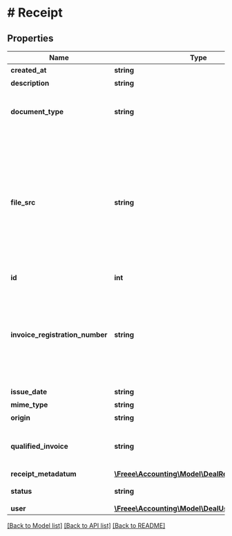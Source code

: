 # # Receipt

## Properties

Name | Type | Description | Notes
------------ | ------------- | ------------- | -------------
**created_at** | **string** | 作成日時（ISO8601形式） |
**description** | **string** | メモ | [optional]
**document_type** | **string** | この項目はインボイス制度で利用する項目です。2023年4月頃から利用できる予定です。 書類の種類（receipt: 領収書、invoice: 請求書、other: その他） | [optional]
**file_src** | **string** | ファイルのダウンロードURL（freeeにログインした状態でのみ閲覧可能です。） &lt;br&gt; &lt;br&gt; file_srcは廃止予定の属性になります。&lt;br&gt; file_srcに替わり、証憑ファイルのダウンロード APIをご利用ください。&lt;br&gt; 証憑ファイルのダウンロードAPIを利用することで、以下のようになります。 &lt;ul&gt;   &lt;li&gt;アプリケーション利用者はfreee APIアプリケーションにログインしていれば、証憑ダウンロード毎にfreeeに改めてログインすることなくファイルが参照できるようになります。&lt;/li&gt; &lt;/ul&gt; |
**id** | **int** | ファイルボックス（証憑ファイル）ID |
**invoice_registration_number** | **string** | この項目はインボイス制度で利用する項目です。2023年4月頃から利用できる予定です。 インボイス制度適格請求書発行事業者登録番号 - 先頭T数字13桁の固定14桁の文字列 &lt;a target&#x3D;\&quot;_blank\&quot; href&#x3D;\&quot;https://www.invoice-kohyo.nta.go.jp/index.html\&quot;&gt;国税庁インボイス制度適格請求書発行事業者公表サイト&lt;/a&gt; | [optional]
**issue_date** | **string** | 発生日 | [optional]
**mime_type** | **string** | MIMEタイプ |
**origin** | **string** | アップロード元種別 |
**qualified_invoice** | **string** | この項目はインボイス制度で利用する項目です。2023年4月頃から利用できる予定です。 適格請求書等（qualified: 該当する、not_qualified: 該当しない） | [optional]
**receipt_metadatum** | [**\Freee\Accounting\Model\DealReceiptMetadatum**](DealReceiptMetadatum.md) |  | [optional]
**status** | **string** | ステータス(confirmed:確認済み、deleted:削除済み、ignored:無視) |
**user** | [**\Freee\Accounting\Model\DealUser**](DealUser.md) |  |

[[Back to Model list]](../../README.md#models) [[Back to API list]](../../README.md#endpoints) [[Back to README]](../../README.md)
